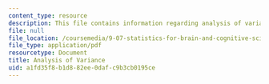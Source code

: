 ```yaml
---
content_type: resource
description: This file contains information regarding analysis of variance.
file: null
file_location: /coursemedia/9-07-statistics-for-brain-and-cognitive-science-fall-2016/a1fd35f8b1d882ee0dafc9b3cb0195ce_MIT9_07F16_lec14.pdf
file_type: application/pdf
resourcetype: Document
title: Analysis of Variance
uid: a1fd35f8-b1d8-82ee-0daf-c9b3cb0195ce
---
```

